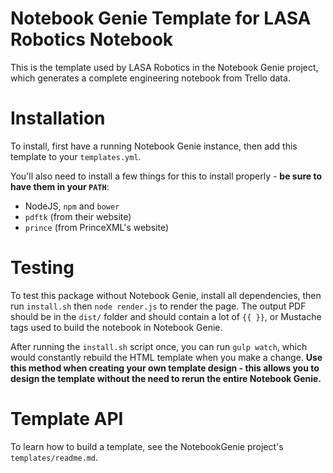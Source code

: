 Notebook Genie Template for LASA Robotics Notebook
============

This is the template used by LASA Robotics in the Notebook Genie project, which generates a complete engineering notebook from Trello data.

# Installation

To install, first have a running Notebook Genie instance, then add this template to your `templates.yml`.

You'll also need to install a few things for this to install properly - **be sure to have them in your `PATH`**:
- NodeJS, `npm` and `bower`
- `pdftk` (from their website)
- `prince` (from PrinceXML's website)


# Testing

To test this package without Notebook Genie, install all dependencies, then run `install.sh` then `node render.js` to render the page. The output PDF should be in the `dist/` folder and should contain a lot of `{{ }}`, or Mustache tags used to build the notebook in Notebook Genie.

After running the `install.sh` script once, you can run `gulp watch`, which would constantly rebuild the HTML template when you make a change. **Use this method when creating your own template design - this allows you to design the template without the need to rerun the entire Notebook Genie.**

# Template API
To learn how to build a template, see the NotebookGenie project's `templates/readme.md`.
